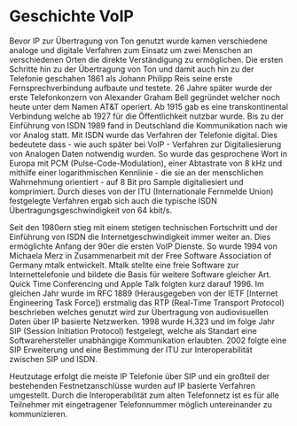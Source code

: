 Geschichte VoIP
===============
Bevor IP zur Übertragung von Ton genutzt wurde kamen verschiedene analoge und digitale Verfahren zum Einsatz um zwei Menschen an verschiedenen Orten die direkte Verständigung zu ermöglichen. Die ersten Schritte hin zu der Übertragung von Ton und damit auch hin zu der Telefonie geschahen 1861 als Johann Philipp Reis seine erste Fernsprechverbindung aufbaute und testete. 26 Jahre später wurde der erste Telefonkonzern von Alexander Graham Bell gegründet welcher noch heute unter dem Namen AT&T operiert. Ab 1915 gab es eine transkontinental Verbindung welche ab 1927 für die Öffentlichkeit nutzbar wurde. Bis zu der Einführung von ISDN 1989 fand in Deutschland die Kommunikation nach wie vor Analog statt. Mit ISDN wurde das Verfahren der Telefonie digital. Dies bedeutete dass - wie auch später bei VoIP - Verfahren zur Digitaliesierung von Analogen Daten notwendig wurden. So wurde das gesprochene Wort in Europa mit PCM (Pulse-Code-Modulation), einer Abtastrate von 8 kHz und mithilfe einer logarithmischen Kennlinie - die sie an der menschlichen Wahrnehmung orientiert - auf 8 Bit pro Sample digitaliesiert und komprimiert. Durch dieses von der ITU (Internationale Fernmelde Union) festgelegte Verfahren ergab sich auch die typische ISDN Übertragungsgeschwindigkeit von 64 kbit/s. 

Seit den 1980ern stieg mit einem stetigen technischen Fortschritt und der Einführung von ISDN die Internetgeschwindigkeit immer weiter an. Dies ermöglichte Anfang der 90er die ersten VoIP Dienste. So wurde 1994 von Michaela Merz in Zusammenarbeit mit der Free Software Association of Germany mtalk entwickelt. Mtalk stellte eine freie Software zur Internettelefonie und bildete die Basis für weitere Software gleicher Art. Quick Time Conferencing und Apple Talk folgten kurz darauf 1996. Im gleichen Jahr wurde im RFC 1889 (Herausgegeben von der IETF [Internet Engineering Task Force]) erstmalig das RTP (Real-Time Transport Protocol) beschrieben welches genutzt wird zur Übertragung von audiovisuellen Daten über IP basierte Netzwerken. 1998 wurde H.323 und im folge Jahr SIP (Session Initiation Protocol) festgelegt, welche als Standart eine Softwarehersteller unabhängige Kommunikation erlaubten. 2002 folgte eine SIP Erweiterung und eine Bestimmung der ITU zur Interoperabilität zwischen SIP und ISDN.

Heutzutage erfolgt die meiste IP Telefonie über SIP und ein großteil der bestehenden Festnetzanschlüsse wurden auf IP basierte Verfahren umgestellt. Durch die Interoperabilität zum alten Telefonnetz ist es für alle Teilnehmer mit eingetragener Telefonnummer möglich untereinander zu kommunizieren.
